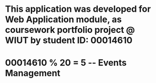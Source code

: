# This application was developed for Web Application module, as coursework portfolio project @ WIUT by student ID: 00014610
# 00014610 % 20 = 5 -- Events Management
